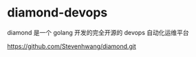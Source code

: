 # diamond-devops

diamond 是一个 golang 开发的完全开源的 devops 自动化运维平台

https://github.com/Stevenhwang/diamond.git
